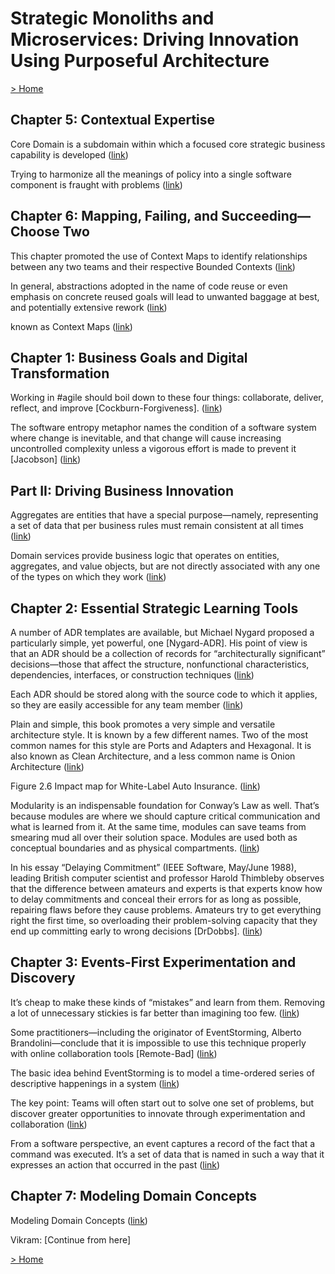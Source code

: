 # Strategic Monoliths and Microservices: Driving Innovation Using Purposeful Architecture

[> Home](../README.md)
## Chapter 5: Contextual Expertise



Core Domain is a subdomain within which a focused core strategic business capability is developed ([link](https://learning.oreilly.com/library/view/-/9780137355600/ch05.xhtml#9793d372-8eef-407d-b6f8-dd7239016501))


Trying to harmonize all the meanings of policy into a single software component is fraught with problems ([link](https://learning.oreilly.com/library/view/-/9780137355600/ch05.xhtml#8d5cbb06-8444-4d93-88c2-c06a626b4163))

## Chapter 6: Mapping, Failing, and Succeeding—Choose Two



This chapter promoted the use of Context Maps to identify relationships between any two teams and their respective Bounded Contexts ([link](https://learning.oreilly.com/library/view/-/9780137355600/ch06.xhtml#f30d5b57-4131-4ebf-bbca-8ff55ff261ce))


 In general, abstractions adopted in the name of code reuse or even emphasis on concrete reused goals will lead to unwanted baggage at best, and potentially extensive rework ([link](https://learning.oreilly.com/library/view/-/9780137355600/ch06.xhtml#6755977a-ddc9-45b8-99ba-3b8808b51f56))


known as Context Maps ([link](https://learning.oreilly.com/library/view/-/9780137355600/ch06.xhtml#2ca7c078-2000-492e-a683-2d5a5818ad22))

## Chapter 1: Business Goals and Digital Transformation



Working in #agile should boil down to these four things: collaborate, deliver, reflect, and improve [Cockburn-Forgiveness]. ([link](https://learning.oreilly.com/library/view/-/9780137355600/ch01.xhtml#bb578a82-b997-4973-8efc-d97c06469fad))


The software entropy metaphor names the condition of a software system where change is inevitable, and that change will cause increasing uncontrolled complexity unless a vigorous effort is made to prevent it [Jacobson] ([link](https://learning.oreilly.com/library/view/-/9780137355600/ch01.xhtml#64047357-d8c5-4c40-aafc-8eb1f07b4a8d))

## Part II: Driving Business Innovation



Aggregates are entities that have a special purpose—namely, representing a set of data that per business rules must remain consistent at all times ([link](https://learning.oreilly.com/library/view/-/9780137355600/part02.xhtml#126a171c-78c3-4555-93f6-6ccd5d687d94))


Domain services provide business logic that operates on entities, aggregates, and value objects, but are not directly associated with any one of the types on which they work ([link](https://learning.oreilly.com/library/view/-/9780137355600/part02.xhtml#108740e6-e6f0-4e48-830b-5622c786c2c2))

## Chapter 2: Essential Strategic Learning Tools



A number of ADR templates are available, but Michael Nygard proposed a particularly simple, yet powerful, one [Nygard-ADR]. His point of view is that an ADR should be a collection of records for “architecturally significant” decisions—those that affect the structure, nonfunctional characteristics, dependencies, interfaces, or construction techniques ([link](https://learning.oreilly.com/library/view/-/9780137355600/ch02.xhtml#17bdcdc5-42c6-4cf3-bed7-084ce06125ea))


Each ADR should be stored along with the source code to which it applies, so they are easily accessible for any team member ([link](https://learning.oreilly.com/library/view/-/9780137355600/ch02.xhtml#11dc6c59-686e-45c5-9dcf-2f474c32bda4))


Plain and simple, this book promotes a very simple and versatile architecture style. It is known by a few different names. Two of the most common names for this style are Ports and Adapters and Hexagonal. It is also known as Clean Architecture, and a less common name is Onion Architecture ([link](https://learning.oreilly.com/library/view/-/9780137355600/ch02.xhtml#70dd0af6-6a0e-4523-a8ba-2b705d2bf31b))


Figure 2.6 Impact map for White-Label Auto Insurance. ([link](https://learning.oreilly.com/library/view/-/9780137355600/ch02.xhtml#ce05633e-be84-41ef-b331-b64cae5a836a))


Modularity is an indispensable foundation for Conway’s Law as well. That’s because modules are where we should capture critical communication and what is learned from it. At the same time, modules can save teams from smearing mud all over their solution space. Modules are used both as conceptual boundaries and as physical compartments. ([link](https://learning.oreilly.com/library/view/-/9780137355600/ch02.xhtml#d0a90fe2-0884-4d0e-b575-9a85b48e834f))


In his essay “Delaying Commitment” (IEEE Software, May/June 1988), leading British computer scientist and professor Harold Thimbleby observes that the difference between amateurs and experts is that experts know how to delay commitments and conceal their errors for as long as possible, repairing flaws before they cause problems. Amateurs try to get everything right the first time, so overloading their problem-solving capacity that they end up committing early to wrong decisions [DrDobbs]. ([link](https://learning.oreilly.com/library/view/-/9780137355600/ch02.xhtml#b9b97af2-976c-4069-b243-4033f168266b))

## Chapter 3: Events-First Experimentation and Discovery



It’s cheap to make these kinds of “mistakes” and learn from them. Removing a lot of unnecessary stickies is far better than imagining too few. ([link](https://learning.oreilly.com/library/view/-/9780137355600/ch03.xhtml#cbdcdbfa-86bd-47b5-a717-3bf569ccea08))


Some practitioners—including the originator of EventStorming, Alberto Brandolini—conclude that it is impossible to use this technique properly with online collaboration tools [Remote-Bad] ([link](https://learning.oreilly.com/library/view/-/9780137355600/ch03.xhtml#fe7643f0-fad7-4bad-9e29-c1e567dfee1e))


The basic idea behind EventStorming is to model a time-ordered series of descriptive happenings in a system ([link](https://learning.oreilly.com/library/view/-/9780137355600/ch03.xhtml#3bb0a5e1-4490-419f-91f2-707717100381))


The key point: Teams will often start out to solve one set of problems, but discover greater opportunities to innovate through experimentation and collaboration ([link](https://learning.oreilly.com/library/view/-/9780137355600/ch03.xhtml#d2f786b0-05f7-4eca-a0e3-40f79d4b910e))


From a software perspective, an event captures a record of the fact that a command was executed. It’s a set of data that is named in such a way that it expresses an action that occurred in the past ([link](https://learning.oreilly.com/library/view/-/9780137355600/ch03.xhtml#a5afb88a-134b-4196-a4e3-5a369d4cf892))

## Chapter 7: Modeling Domain Concepts



Modeling Domain Concepts ([link](https://learning.oreilly.com/library/view/-/9780137355600/ch07.xhtml#35ddd8d2-c9f4-4514-85e7-46e83d87f5a8))


Vikram: [Continue from here]

[> Home](../README.md)